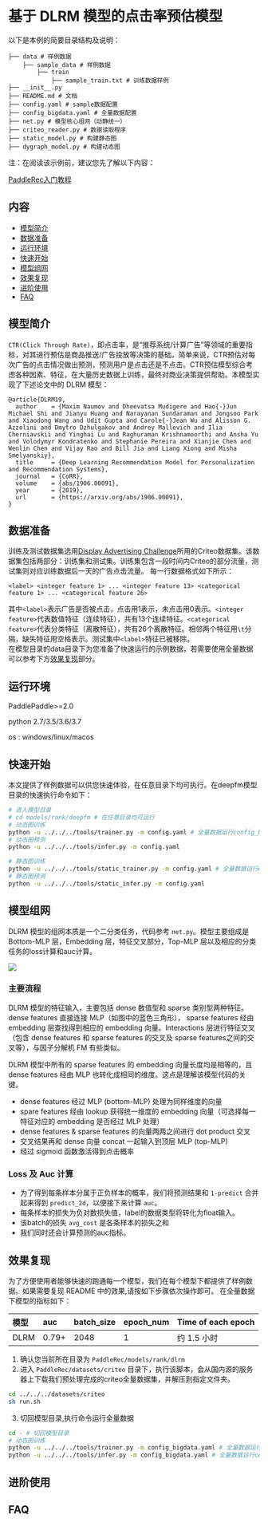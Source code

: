 # 基于 DLRM 模型的点击率预估模型

以下是本例的简要目录结构及说明： 

```
├── data # 样例数据
    ├── sample_data # 样例数据
        ├── train
            ├── sample_train.txt # 训练数据样例
├── __init__.py
├── README.md # 文档
├── config.yaml # sample数据配置
├── config_bigdata.yaml # 全量数据配置
├── net.py # 模型核心组网（动静统一）
├── criteo_reader.py # 数据读取程序
├── static_model.py # 构建静态图
├── dygraph_model.py # 构建动态图
```

注：在阅读该示例前，建议您先了解以下内容：

[PaddleRec入门教程](https://github.com/PaddlePaddle/PaddleRec/blob/master/README.md)

## 内容

- [模型简介](#模型简介)
- [数据准备](#数据准备)
- [运行环境](#运行环境)
- [快速开始](#快速开始)
- [模型组网](#模型组网)
- [效果复现](#效果复现)
- [进阶使用](#进阶使用)
- [FAQ](#FAQ)

## 模型简介
`CTR(Click Through Rate)`，即点击率，是“推荐系统/计算广告”等领域的重要指标，对其进行预估是商品推送/广告投放等决策的基础。简单来说，CTR预估对每次广告的点击情况做出预测，预测用户是点击还是不点击。CTR预估模型综合考虑各种因素、特征，在大量历史数据上训练，最终对商业决策提供帮助。本模型实现了下述论文中的 DLRM 模型：

```text
@article{DLRM19,
  author    = {Maxim Naumov and Dheevatsa Mudigere and Hao{-}Jun Michael Shi and Jianyu Huang and Narayanan Sundaraman and Jongsoo Park and Xiaodong Wang and Udit Gupta and Carole{-}Jean Wu and Alisson G. Azzolini and Dmytro Dzhulgakov and Andrey Mallevich and Ilia Cherniavskii and Yinghai Lu and Raghuraman Krishnamoorthi and Ansha Yu and Volodymyr Kondratenko and Stephanie Pereira and Xianjie Chen and Wenlin Chen and Vijay Rao and Bill Jia and Liang Xiong and Misha Smelyanskiy},
  title     = {Deep Learning Recommendation Model for Personalization and Recommendation Systems},
  journal   = {CoRR},
  volume    = {abs/1906.00091},
  year      = {2019},
  url       = {https://arxiv.org/abs/1906.00091},
}
```

## 数据准备

训练及测试数据集选用[Display Advertising Challenge](https://www.kaggle.com/c/criteo-display-ad-challenge/)所用的Criteo数据集。该数据集包括两部分：训练集和测试集。训练集包含一段时间内Criteo的部分流量，测试集则对应训练数据后一天的广告点击流量。
每一行数据格式如下所示：
```
<label> <integer feature 1> ... <integer feature 13> <categorical feature 1> ... <categorical feature 26>
```
其中```<label>```表示广告是否被点击，点击用1表示，未点击用0表示。```<integer feature>```代表数值特征（连续特征），共有13个连续特征。```<categorical feature>```代表分类特征（离散特征），共有26个离散特征。相邻两个特征用```\t```分隔，缺失特征用空格表示。测试集中```<label>```特征已被移除。  
在模型目录的data目录下为您准备了快速运行的示例数据，若需要使用全量数据可以参考下方[效果复现](#效果复现)部分。

## 运行环境
PaddlePaddle>=2.0

python 2.7/3.5/3.6/3.7

os : windows/linux/macos 

## 快速开始
本文提供了样例数据可以供您快速体验，在任意目录下均可执行。在deepfm模型目录的快速执行命令如下： 
```bash
# 进入模型目录
# cd models/rank/deepfm # 在任意目录均可运行
# 动态图训练
python -u ../../../tools/trainer.py -m config.yaml # 全量数据运行config_bigdata.yaml 
# 动态图预测
python -u ../../../tools/infer.py -m config.yaml 

# 静态图训练
python -u ../../../tools/static_trainer.py -m config.yaml # 全量数据运行config_bigdata.yaml 
# 静态图预测
python -u ../../../tools/static_infer.py -m config.yaml 
``` 

## 模型组网

DLRM 模型的组网本质是一个二分类任务，代码参考 `net.py`。模型主要组成是 Bottom-MLP 层，Embedding 层，特征交叉部分，Top-MLP 层以及相应的分类任务的loss计算和auc计算。

<img align="center" src="https://tva1.sinaimg.cn/large/008i3skNly1gt8kwo40g9j30ei0cmjru.jpg">

### 主要流程

DLRM 模型的特征输入，主要包括 dense 数值型和 sparse 类别型两种特征。dense features 直接连接 MLP（如图中的蓝色三角形），
sparse features 经由 embedding 层查找得到相应的 embedding 向量。Interactions 层进行特征交叉（包含 dense features 和 sparse features 的交叉及
sparse features之间的交叉等），与因子分解机 FM 有些类似。

DLRM 模型中所有的 sparse features 的 embedding 向量长度均是相等的，且dense features 经由 MLP 也转化成相同的维度。这点是理解该模型代码的关键。

- dense features 经过 MLP (bottom-MLP) 处理为同样维度的向量
- spare features 经由 lookup 获得统一维度的 embedding 向量（可选择每一特征对应的 embedding 是否经过 MLP 处理）
- dense features & sparse features 的向量两两之间进行 dot product 交叉
- 交叉结果再和 dense 向量 concat 一起输入到顶层 MLP (top-MLP)  
- 经过 sigmoid 函数激活得到点击概率

### Loss 及 Auc 计算
- 为了得到每条样本分属于正负样本的概率，我们将预测结果和 `1-predict` 合并起来得到 `predict_2d`，以便接下来计算 `auc`。  
- 每条样本的损失为负对数损失值，label的数据类型将转化为float输入。  
- 该batch的损失 `avg_cost` 是各条样本的损失之和
- 我们同时还会计算预测的auc指标。

## 效果复现
为了方便使用者能够快速的跑通每一个模型，我们在每个模型下都提供了样例数据。如果需要复现 README 中的效果,请按如下步骤依次操作即可。
在全量数据下模型的指标如下：  

| 模型 | auc | batch_size | epoch_num| Time of each epoch |
| :------| :------ | :------ | :------| :------ | 
| DLRM | 0.79+ | 2048 | 1 | 约 1.5 小时 |

1. 确认您当前所在目录为 `PaddleRec/models/rank/dlrm`
2. 进入 `PaddleRec/datasets/criteo` 目录下，执行该脚本，会从国内源的服务器上下载我们预处理完成的criteo全量数据集，并解压到指定文件夹。
``` bash
cd ../../../datasets/criteo
sh run.sh
``` 
3. 切回模型目录,执行命令运行全量数据
```bash
cd - # 切回模型目录
# 动态图训练
python -u ../../../tools/trainer.py -m config_bigdata.yaml # 全量数据运行config_bigdata.yaml 
python -u ../../../tools/infer.py -m config_bigdata.yaml # 全量数据运行config_bigdata.yaml 
```

## 进阶使用
  
## FAQ
